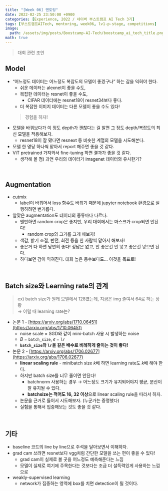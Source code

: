 ```yaml
---
title: "[Week 06] 멘토링"
date: 2022-02-25 23:50:00 +0900
categories: [Experience, 2022 / 네이버 부스트캠프 AI Tech 3기]
tags: [부스트캠프AITech, mentoring, week06, lv1-p-stage, competitions]     # TAG names should always be lowercase
image: 
  path: /assets/img/posts/Boostcamp-AI-Tech/boostcamp_ai_tech_title.png
math: true
---
```


> 대회 관련 조언

## **Model**

- “어느정도 데이터는 어느정도 복잡도의 모델이 좋겠구나” 하는 감을 익혀야 한다.
    - 쉬운 데이터는 alexnet이 좋을 수도,
    - 복잡한 데이터는 resnet이 좋을 수도,
        - CIFAR 데이터에는 resnet18이 resnet34보다 좋다.
    - 더 복잡한 이미지 데이터는 다른 모델이 좋을 수도 있다!
    > 경험을 하자!
- 모델을 바꿔보다가 이 정도 depth가 괜찮다는 걸 알면 그 정도 depth/복잡도의 최신 모델을 적용해보자.
    - resnet18이 잘 됐다면 resnext 등 비슷한 계열의 모델을 시도해본다.
- 모델 한 명당 하나씩 맡아서 report 해주면 좋을 것 같다.
- ViT pretrained 가져와서 fine-tuning 하면 결과가 좋을 것 같다.
    - 생각해 볼 점) 과연 우리의 데이터가 imagenet 데이터와 유사한가?

<br>

## **Augmentation**

- cutmix
    - label이 바뀌어서 loss 함수도 바뀌기 때문에 jupyter notebook 환경으로 실행하려면 번거롭다.
- 알맞은 augmentation도 데이터의 종류마다 다르다.
    - 웬만하면 random crop은 좋지만, 우리 대회에서는 마스크가 crop되면 안된다!
        - random crop의 크기를 크게 해보자!
    - 색감, 밝기 조절, 반전, 회전 등을 한 사람씩 맡아서 해보자!
    - 좋은거 다 하면 당연히 좋다! 정답은 없고, 안 좋은건 안 넣고 좋은건 넣으면 된다.
    - 하다보면 감이 익혀진다. 대회 높은 등수보다도... 이것을 목표로!

<br>

## **Batch size와 Learning rate의 관계**
> ex) batch size가 원래 모델에서 128였는데, 지금은 img 줄여서 64로 하는 상황  
> ⇒ 이럴 때 learning rate는? 

- 논문 1 - [https://arxiv.org/abs/1710.06451](https://arxiv.org/abs/1710.06451)
    - noise scale = SGD와 같이 mini-batch 사용 시 발생하는 noise
    - $B$ = `batch_size`, $\epsilon$ = `lr`
    - **`batch_size`와 `lr`을 같은 배수로 비례하게 줄이는 것이 좋다!**
- 논문 2 - [https://arxiv.org/abs/1706.02677](https://arxiv.org/abs/1706.02677)
    - **linear scaling rule** - minibatch size $k$배 하면 learning rate도 $k$배 해야 한다.
    - 하지만 batch size를 너무 줄이면 안된다!
        - batchnorm 사용하는 경우 → 어느정도 크기가 유지되어야지 평균, 분산이 잘 유지될 수 있다.
        - **batchsize는 적어도 16, 32 이상**으로 linear scaling rule을 따라서 하자.
    - 논문을 근거로 들어서 시도해보자. (누군가는 증명했다)
    - 실험을 통해서 입증해보는 것도 좋을 것 같다.

<br>

## **기타**

- baseline 코드의 line by line으로 주석을 달아보면서 이해하자.
- grad cam 쓰려면 resnet보다 vgg처럼 간단한 모델을 쓰는 편이 좋을 수 있다!
    - grad cam이 실제로 볼 곳을 어느정도 예측해준다는 느낌
    - 모델이 실제로 여기에 주목한다는 것보다는 조금 더 설득력있게 사용하는 느낌으로
- weakly-supervised learning
    - network가 집중하는 영역에 box를 치면 detection이 될 것이다.